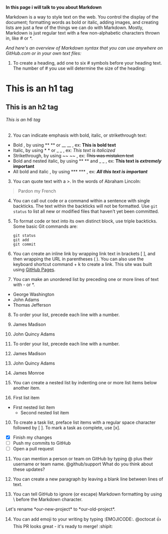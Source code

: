 **In this page i will talk to  you about Markdown**

Markdown is a way to style text on the web. You control the display of the document; formatting words as bold or italic, adding images, and creating lists are just a few of the things we can do with Markdown. Mostly, Markdown is just regular text with a few non-alphabetic characters thrown in, like # or *.

_And here's an overview of Markdown syntax that you can use anywhere on GitHub.com or in your own text files:_

1. To create a heading, add one to six # symbols before your heading text. The number of # you use will determine the size of the heading:
  # This is an h1 tag
  ## This is an h2 tag
  ###### This is an h6 tag

2. You can indicate emphasis with bold, italic, or strikethrough text:
  * Bold , by using	** ** or __ __	, ex: **This is bold text**	
  * Italic, by using	* * or _ _	, ex: 	*This text is italicized*
  * Strikethrough, by using	~~ ~~	, ex: 	~~This was mistaken text~~	
  * Bold and nested italic, by using	** ** and _ _	, ex:	**This text is _extremely_ important**
  * All bold and italic , by using	*** ***	, ex:	***All this text is important***	
  
3. You can quote text with a >.
  In the words of Abraham Lincoln:
  > Pardon my French
  
4. You can call out code or a command within a sentence with single backticks. The text within the backticks will not be formatted.
  Use `git status` to list all new or modified files that haven't yet been committed.
  
5. To format code or text into its own distinct block, use triple backticks.
    Some basic Git commands are:
    ```
    git status
    git add
    git commit
    ```
6. You can create an inline link by wrapping link text in brackets [ ], and then wrapping the URL in parentheses ( ). You can also use the keyboard shortcut command + k to create a link.
  This site was built using [GitHub Pages](https://pages.github.com/).
  
7. You can make an unordered list by preceding one or more lines of text with - or *.
  - George Washington
  - John Adams
  - Thomas Jefferson


8. To order your list, precede each line with a number.
  1. James Madison
  2. John Quincy Adams
  3. To order your list, precede each line with a number.
  1. James Madison
  2. John Quincy Adams
  3. James Monroe

  
9. You can create a nested list by indenting one or more list items below another item.
  1. First list item
   - First nested list item
     - Second nested list item
  
10. To create a task list, preface list items with a regular space character followed by [ ]. To mark a task as complete, use [x].
  - [x] Finish my changes
  - [ ] Push my commits to GitHub
  - [ ] Open a pull request 

11. You can mention a person or team on GitHub by typing @ plus their username or team name. 
  @github/support What do you think about these updates?
  
12. You can create a new paragraph by leaving a blank line between lines of text.

13. You can tell GitHub to ignore (or escape) Markdown formatting by using \ before the Markdown character.
 
 Let's rename \*our-new-project\* to \*our-old-project\*.
  
14. You can add emoji to your writing by typing :EMOJICODE:.
  @octocat :+1: This PR looks great - it's ready to merge! :shipit:
